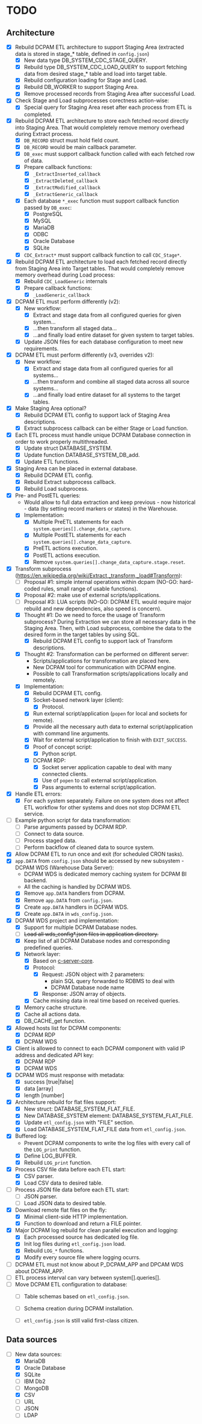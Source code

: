 # TODO

## Architecture
* [x] Rebuild DCPAM ETL architecture to support Staging Area (extracted data is stored in stage_* table, defined in `config.json`)
	* [x] New data type DB_SYSTEM_CDC_STAGE_QUERY.
	* [x] Rebuild type DB_SYSTEM_CDC_LOAD_QUERY to support fetching data from desired stage_* table and load into target table.
	* [x] Rebuild configuration loading for Stage and Load.
	* [x] Rebuild DB_WORKER to support Staging Area.
	* [x] Remove processed records from Staging Area after successful Load.
* [x] Check Stage and Load subprocesses corectness action-wise:
	* [x] Special query for Staging Area reset after each process from ETL is completed.
* [x] Rebuild DCPAM ETL architecture to store each fetched record directly into Staging Area. That would completely remove memory overhead during Extract process.
	* [x] `DB_RECORD` struct must hold field count.
	* [x] `DB_RECORD` would be main callback parameter.
	* [x] `DB_exec` must support callback function called with each fetched row of data.
	* [x] Prepare callback functions:
		* [x] `_ExtractInserted_callback`
		* [x] `_ExtractDeleted_callback`
		* [x] `_ExtractModified_callback`
		* [x] `_ExtractGeneric_callback`
	* [x] Each database `*_exec` function must support callback function passed by `DB_exec`:
		* [x] PostgreSQL
		* [x] MySQL
		* [x] MariaDB
		* [x] ODBC
		* [x] Oracle Database
		* [x] SQLite
	* [x] `CDC_Extract*`  must support callback function to call `CDC_Stage*`.
* [x] Rebuild DCPAM ETL architecture to load each fetched record directly from Staging Area into Target tables. That would completely remove memory overhead during Load process:
	* [x] Rebuild `CDC_LoadGeneric` internals
	* [x] Prepare callback functions:
		* [x] `_LoadGeneric_callback`
* [x] DCPAM ETL must perform differently (v2):
	* [x] New workflow:
		* [x] Extract and stage data from all configured queries for given system...
		* [x] ...then transform all staged data...
		* [x] ...and finally load entire dataset for given system to target tables.
	* [x] Update JSON files for each database configuration to meet new requirements.
* [x] DCPAM ETL must perform differently (v3, overrides v2):
	* [x] New workflow:
		* [x] Extract and stage data from all configured queries for all systems...
		* [x] ...then transform and combine all staged data across all source systems...
		* [x] ...and finally load entire dataset for all systems to the target tables.
* [x] Make Staging Area optional?
	* [x] Rebuild DCPAM ETL config to support lack of Staging Area descriptions.
	* [x] Extract subprocess callback can be either Stage or Load function.
* [x] Each ETL process must handle unique DCPAM Database connection in order to work properly multithreaded.
	* [x] Update struct DATABASE_SYSTEM.
	* [x] Update function DATABASE_SYSTEM_DB_add.
	* [x] Update ETL functions. 
* [x] Staging Area can be placed in external database.
	* [x] Rebuild DCPAM ETL config.
	* [x] Rebuild Extract subprocess callback.
	* [x] Rebuild Load subprocess.
* [x] Pre- and PostETL queries:
	* Would allow to full data extraction and keep previous - now historical - data (by setting record markers or states) in the Warehouse.
	* [x] Implementation:
		* [x] Multiple PreETL statements for each `system.queries[].change_data_capture`.
		* [x] Multiple PostETL statements for each `system.queries[].change_data_capture`.
		* [x] PreETL actions execution.
		* [x] PostETL actions execution.
		* [x] Remove `system.queries[].change_data_capture.stage.reset`.
* [x] Transform subprocess (https://en.wikipedia.org/wiki/Extract,_transform,_load#Transform):
	* [ ] Proposal #1: simple internal operations within dcpam (NO-GO: hard-coded rules, small range of usable functions).
	* [x] Proposal #2: make use of external scripts/applications.
	* [ ] Proposal #3: LUA scripts (NO-GO: DCPAM ETL would require major rebuild and new dependencies, also speed is concern).
	* [x] Thought #1: Do we need to force the usage of Transform subprocess? During Extraction we can store all necessary data in the Staging Area. Then, with Load subprocess, combine the data to the desired form in the target tables by using SQL.
		* [x] Rebuild DCPAM ETL config to support lack of Transform descriptions.
	* [x] Thought #2: Transformation can be performed on different server:
		* Scripts/applications for transformation are placed here.
		* New DCPAM tool for communication with DCPAM engine.
		* Possible to call Transformation scripts/applications locally and remotely.
	* [x] Implementation:
		* [x] Rebuild DCPAM ETL config.
		* [x] Socket-based network layer (client):
			* [x] Protocol.
		* [x] Run external script/application (`popen` for local and sockets for remote).
		* [x] Provide all the necessary auth data to external script/application with command line arguments. 
		* [x] Wait for external script/application to finish with `EXIT_SUCCESS`.
		* [x] Proof of concept script:
			* [x] Python script.
		* [x] DCPAM RDP:
			* [x] Socket server application capable to deal with many connected clients.
			* [x] Use of `popen` to call external script/application.
			* [x] Pass arguments to external script/application.
* [x] Handle ETL errors:
	* [x] For each system separately. Failure on one system does not affect ETL workflow for other systems and does not stop DCPAM ETL service.
* [ ] Example python script for data transformation:
	* [ ] Parse arguments passed by DCPAM RDP.
	* [ ] Connect to data source.
	* [ ] Process staged data.
	* [ ] Perform backflow of cleaned data to source system.
* [x] Allow DCPAM ETL to run once and exit (for scheduled CRON tasks).
* [x] `app.DATA` from `config.json` should be accessed by new subsystem - DCPAM WDS (Warehouse Data Server):
	* DCPAM WDS is dedicated memory caching system for DCPAM BI backend.
	* All the caching is handled by DCPAM WDS.
	* [x] Remove `app.DATA` handlers from DCPAM.
	* [x] Remove `app.DATA` from `config.json`.
	* [x] Create `app.DATA` handlers in DCPAM WDS.
	* [x] Create `app.DATA` in `wds_config.json`.
* [x] DCPAM WDS project and implementation:
	* [x] Support for multiple DCPAM Database nodes.
	* [ ] ~~Load all wds_config\*.json files in application directory.~~
	* [x] Keep list of all DCPAM Database nodes and corresponding predefined queries.
	* [x] Network layer:
		* [x] Based on [c-server-core](https://github.com/OrionExplorer/c-server-core).
		* [x] Protocol:
			* [x] Request: JSON object with 2 parameters:
				* plain SQL query forwarded to RDBMS to deal with
				* DCPAM Database node name
			* [x] Response: JSON array of objects.
		* [x] Cache missing data in real time based on received queries.
	* [x] Memory cache structure.
	* [x] Cache all actions data.
	* [x] DB_CACHE_get function.
* [x] Allowed hosts list for DCPAM components:
	* [x] DCPAM RDP
	* [x] DCPAM WDS
* [x] Client is allowed to connect to each DCPAM component with valid IP address and dedicated API key:
	* [x] DCPAM RDP
	* [x] DCPAM WDS
* [x] DCPAM WDS must response with metadata:
	* [x] success [true|false]
	* [x] data [array]
	* [x] length [number]
* [x] Architecture rebuild for flat files support:
	* [x] New struct: DATABASE_SYSTEM_FLAT_FILE.
	* [x] New DATABASE_SYSTEM element: DATABASE_SYSTEM_FLAT_FILE.
	* [x] Update `etl_config.json` with "FILE" section.
	* [x] Load DATABASE_SYSTEM_FLAT_FILE data from `etl_config.json`.
* [x] Buffered log:
	* Prevent DCPAM components to write the log files with every call of the `LOG_print` function.
	* [x] Define LOG_BUFFER.
	* [x] Rebuild `LOG_print` function.
* [x] Process CSV file data before each ETL start:
	* [x] CSV parser.
	* [x] Load CSV data to desired table.
* [ ] Process JSON file data before each ETL start:
	* [ ] JSON parser.
	* [ ] Load JSON data to desired table.
* [x] Download remote flat files on the fly:
	* [x] Minimal client-side HTTP implementation.
	* [x] Function to download and return a FILE pointer.
* [x] Major DCPAM log rebuild for clean parallel execution and logging:
	* [x] Each processed source has dedicated log file.
	* [x] Init log files during `etl_config.json` load.
	* [x] Rebuild `LOG_*` functions.
	* [x] Modify every source file where logging ocurrs.
* [ ] DCPAM ETL must not know about P_DCPAM_APP and DPCAM WDS about DCPAM_APP.
* [ ] ETL process interval can vary between system[].queries[].
* [ ] Move DCPAM ETL configuration to database:
	* [ ] Table schemas based on `etl_config.json`.
	* [ ] Schema creation during DCPAM installation.
	* [ ] `etl_config.json` is still valid first-class citizen.


## Data sources
* [ ] New data sources:
	* [x] MariaDB
	* [x] Oracle Database
	* [x] SQLite
	* [ ] IBM Db2
	* [ ] MongoDB
	* [x] CSV
	* [ ] URL
	* [ ] JSON
	* [ ] LDAP